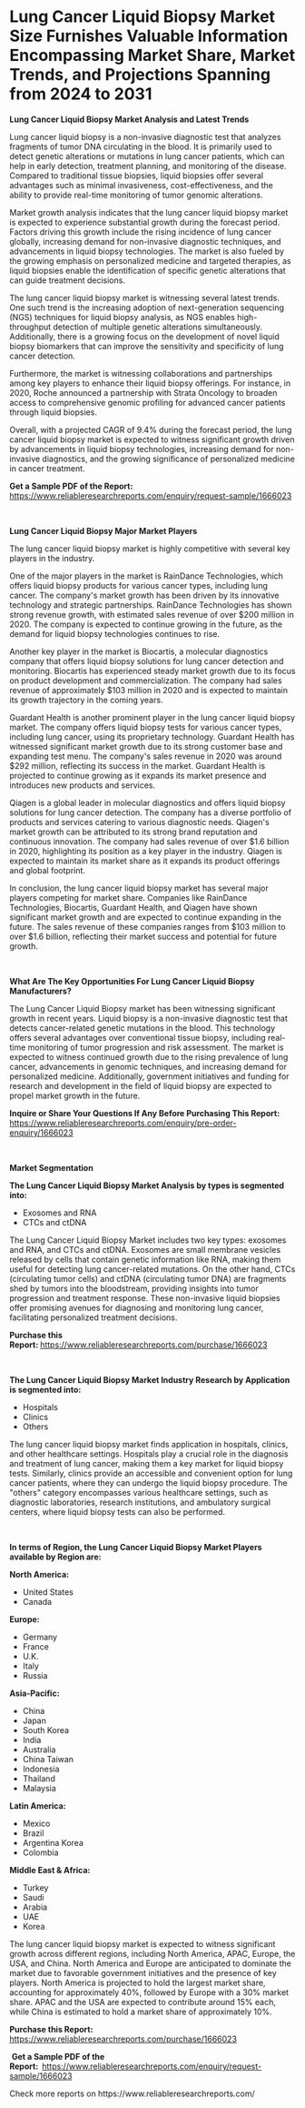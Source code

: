 <p><h1>Lung Cancer Liquid Biopsy Market Size Furnishes Valuable Information Encompassing Market Share, Market Trends, and Projections Spanning from 2024 to 2031</h1></p><p><strong>Lung Cancer Liquid Biopsy Market Analysis and Latest Trends</strong></p>
<p><p>Lung cancer liquid biopsy is a non-invasive diagnostic test that analyzes fragments of tumor DNA circulating in the blood. It is primarily used to detect genetic alterations or mutations in lung cancer patients, which can help in early detection, treatment planning, and monitoring of the disease. Compared to traditional tissue biopsies, liquid biopsies offer several advantages such as minimal invasiveness, cost-effectiveness, and the ability to provide real-time monitoring of tumor genomic alterations.</p><p>Market growth analysis indicates that the lung cancer liquid biopsy market is expected to experience substantial growth during the forecast period. Factors driving this growth include the rising incidence of lung cancer globally, increasing demand for non-invasive diagnostic techniques, and advancements in liquid biopsy technologies. The market is also fueled by the growing emphasis on personalized medicine and targeted therapies, as liquid biopsies enable the identification of specific genetic alterations that can guide treatment decisions.</p><p>The lung cancer liquid biopsy market is witnessing several latest trends. One such trend is the increasing adoption of next-generation sequencing (NGS) techniques for liquid biopsy analysis, as NGS enables high-throughput detection of multiple genetic alterations simultaneously. Additionally, there is a growing focus on the development of novel liquid biopsy biomarkers that can improve the sensitivity and specificity of lung cancer detection.</p><p>Furthermore, the market is witnessing collaborations and partnerships among key players to enhance their liquid biopsy offerings. For instance, in 2020, Roche announced a partnership with Strata Oncology to broaden access to comprehensive genomic profiling for advanced cancer patients through liquid biopsies.</p><p>Overall, with a projected CAGR of 9.4% during the forecast period, the lung cancer liquid biopsy market is expected to witness significant growth driven by advancements in liquid biopsy technologies, increasing demand for non-invasive diagnostics, and the growing significance of personalized medicine in cancer treatment.</p></p>
<p><strong>Get a Sample PDF of the Report:&nbsp;</strong> <a href="https://www.reliableresearchreports.com/enquiry/request-sample/1666023">https://www.reliableresearchreports.com/enquiry/request-sample/1666023</a></p>
<p>&nbsp;</p>
<p><strong>Lung Cancer Liquid Biopsy Major Market Players</strong></p>
<p><p>The lung cancer liquid biopsy market is highly competitive with several key players in the industry. </p><p>One of the major players in the market is RainDance Technologies, which offers liquid biopsy products for various cancer types, including lung cancer. The company's market growth has been driven by its innovative technology and strategic partnerships. RainDance Technologies has shown strong revenue growth, with estimated sales revenue of over $200 million in 2020. The company is expected to continue growing in the future, as the demand for liquid biopsy technologies continues to rise.</p><p>Another key player in the market is Biocartis, a molecular diagnostics company that offers liquid biopsy solutions for lung cancer detection and monitoring. Biocartis has experienced steady market growth due to its focus on product development and commercialization. The company had sales revenue of approximately $103 million in 2020 and is expected to maintain its growth trajectory in the coming years.</p><p>Guardant Health is another prominent player in the lung cancer liquid biopsy market. The company offers liquid biopsy tests for various cancer types, including lung cancer, using its proprietary technology. Guardant Health has witnessed significant market growth due to its strong customer base and expanding test menu. The company's sales revenue in 2020 was around $292 million, reflecting its success in the market. Guardant Health is projected to continue growing as it expands its market presence and introduces new products and services.</p><p>Qiagen is a global leader in molecular diagnostics and offers liquid biopsy solutions for lung cancer detection. The company has a diverse portfolio of products and services catering to various diagnostic needs. Qiagen's market growth can be attributed to its strong brand reputation and continuous innovation. The company had sales revenue of over $1.6 billion in 2020, highlighting its position as a key player in the industry. Qiagen is expected to maintain its market share as it expands its product offerings and global footprint.</p><p>In conclusion, the lung cancer liquid biopsy market has several major players competing for market share. Companies like RainDance Technologies, Biocartis, Guardant Health, and Qiagen have shown significant market growth and are expected to continue expanding in the future. The sales revenue of these companies ranges from $103 million to over $1.6 billion, reflecting their market success and potential for future growth.</p></p>
<p>&nbsp;</p>
<p><strong>What Are The Key Opportunities For Lung Cancer Liquid Biopsy Manufacturers?</strong></p>
<p><p>The Lung Cancer Liquid Biopsy market has been witnessing significant growth in recent years. Liquid biopsy is a non-invasive diagnostic test that detects cancer-related genetic mutations in the blood. This technology offers several advantages over conventional tissue biopsy, including real-time monitoring of tumor progression and risk assessment. The market is expected to witness continued growth due to the rising prevalence of lung cancer, advancements in genomic techniques, and increasing demand for personalized medicine. Additionally, government initiatives and funding for research and development in the field of liquid biopsy are expected to propel market growth in the future.</p></p>
<p><strong>Inquire or Share Your Questions If Any Before Purchasing This Report:</strong> <a href="https://www.reliableresearchreports.com/enquiry/pre-order-enquiry/1666023">https://www.reliableresearchreports.com/enquiry/pre-order-enquiry/1666023</a></p>
<p>&nbsp;</p>
<p><strong>Market Segmentation</strong></p>
<p><strong>The Lung Cancer Liquid Biopsy Market Analysis by types is segmented into:</strong></p>
<p><ul><li>Exosomes and RNA</li><li>CTCs and ctDNA</li></ul></p>
<p><p>The Lung Cancer Liquid Biopsy Market includes two key types: exosomes and RNA, and CTCs and ctDNA. Exosomes are small membrane vesicles released by cells that contain genetic information like RNA, making them useful for detecting lung cancer-related mutations. On the other hand, CTCs (circulating tumor cells) and ctDNA (circulating tumor DNA) are fragments shed by tumors into the bloodstream, providing insights into tumor progression and treatment response. These non-invasive liquid biopsies offer promising avenues for diagnosing and monitoring lung cancer, facilitating personalized treatment decisions.</p></p>
<p><strong>Purchase this Report:&nbsp;</strong><a href="https://www.reliableresearchreports.com/purchase/1666023">https://www.reliableresearchreports.com/purchase/1666023</a></p>
<p>&nbsp;</p>
<p><strong>The Lung Cancer Liquid Biopsy Market Industry Research by Application is segmented into:</strong></p>
<p><ul><li>Hospitals</li><li>Clinics</li><li>Others</li></ul></p>
<p><p>The lung cancer liquid biopsy market finds application in hospitals, clinics, and other healthcare settings. Hospitals play a crucial role in the diagnosis and treatment of lung cancer, making them a key market for liquid biopsy tests. Similarly, clinics provide an accessible and convenient option for lung cancer patients, where they can undergo the liquid biopsy procedure. The "others" category encompasses various healthcare settings, such as diagnostic laboratories, research institutions, and ambulatory surgical centers, where liquid biopsy tests can also be performed.</p></p>
<p>&nbsp;</p>
<p><strong>In terms of Region, the Lung Cancer Liquid Biopsy Market Players available by Region are:</strong></p>
<p>
    <p> <strong> North America: </strong>
        <ul>
            <li>United States</li>
            <li>Canada</li>
        </ul>
        </p> 
    <p> <strong> Europe: </strong>
        <ul>
            <li>Germany</li>
            <li>France</li>
            <li>U.K.</li>
            <li>Italy</li>
            <li>Russia</li>
        </ul>
        </p> 
    <p> <strong> Asia-Pacific: </strong>
        <ul>
            <li>China</li>
            <li>Japan</li>
            <li>South Korea</li>
            <li>India</li>
            <li>Australia</li>
            <li>China Taiwan</li>
            <li>Indonesia</li>
            <li>Thailand</li>
            <li>Malaysia</li>
        </ul>
        </p> 
    <p> <strong> Latin America: </strong>
        <ul>
            <li>Mexico</li>
            <li>Brazil</li>
            <li>Argentina Korea</li>
            <li>Colombia</li>
        </ul>
        </p> 
    <p> <strong> Middle East & Africa: </strong>
        <ul>
            <li>Turkey</li>
            <li>Saudi</li>
            <li>Arabia</li>
            <li>UAE</li>
            <li>Korea</li>
        </ul>
    </p>
    </p>
<p><p>The lung cancer liquid biopsy market is expected to witness significant growth across different regions, including North America, APAC, Europe, the USA, and China. North America and Europe are anticipated to dominate the market due to favorable government initiatives and the presence of key players. North America is projected to hold the largest market share, accounting for approximately 40%, followed by Europe with a 30% market share. APAC and the USA are expected to contribute around 15% each, while China is estimated to hold a market share of approximately 10%.</p></p>
<p><strong>Purchase this Report: </strong><a href="https://www.reliableresearchreports.com/purchase/1666023">https://www.reliableresearchreports.com/purchase/1666023</a></p>
<p>&nbsp;<strong>Get a Sample PDF of the Report:&nbsp;&nbsp;</strong><a href="https://www.reliableresearchreports.com/enquiry/request-sample/1666023">https://www.reliableresearchreports.com/enquiry/request-sample/1666023</a></p>
<p><strong></strong></p>
<p>Check more reports on https://www.reliableresearchreports.com/</p>
